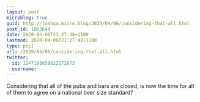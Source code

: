 ```yaml
---
layout: post
microblog: true
guid: http://joshua.micro.blog/2020/04/06/considering-that-all.html
post_id: 1063644
date: 2020-04-06T21:27:48+1100
lastmod: 2020-04-06T21:27:48+1100
type: post
url: /2020/04/06/considering-that-all.html
twitter:
  id: 1247108858822172672
  username: 
---
```

Considering that all of the pubs and bars are closed, is now the time for all of them to agree on a national beer size standard?
